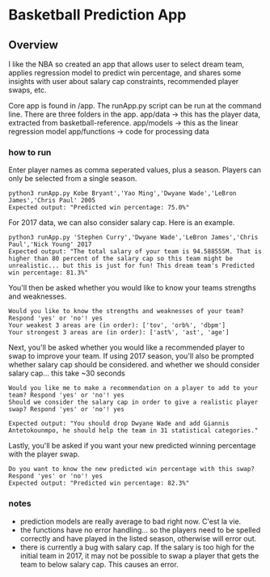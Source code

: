 # Basketball Prediction App

## Overview
I like the NBA so created an app that allows user to select dream team, applies regression model to predict win percentage, and shares some insights with user about salary cap constraints, recommended player swaps, etc.

Core app is found in /app. The runApp.py script can be run at the command line. There are three folders in the app.
app/data -> this has the player data, extracted from basketball-reference. 
app/models -> this as the linear regression model
app/functions -> code for processing data

### how to run
Enter player names as comma seperated values, plus a season. Players can only be selected from a single season. 
```
python3 runApp.py Kobe Bryant','Yao Ming','Dwyane Wade','LeBron James','Chris Paul' 2005
Expected output: "Predicted win percentage: 75.0%"
```

For 2017 data, we can also consider salary cap. Here is an example.
```
python3 runApp.py 'Stephen Curry','Dwyane Wade','LeBron James','Chris Paul','Nick Young' 2017
Expected output: "The total salary of your team is 94.588555M. That is higher than 80 percent of the salary cap so this team might be unrealistic... but this is just for fun! This dream team's Predicted win percentage: 81.3%"
```

You'll then be asked whether you would like to know your teams strengths and weaknesses. 
```
Would you like to know the strengths and weaknesses of your team? Respond 'yes' or 'no'! yes
Your weakest 3 areas are (in order): ['tov', 'orb%', 'dbpm']
Your strongest 3 areas are (in order): ['ast%', 'ast', 'age']
```

Next, you'll be asked whether you would like a recommended player to swap to improve your team. If using 2017 season, you'll also be prompted whether salary cap should be considered. and whether we should consider salary cap... this take ~30 seconds
```
Would you like me to make a recommendation on a player to add to your team? Respond 'yes' or 'no'! yes
Should we consider the salary cap in order to give a realistic player swap? Respond 'yes' or 'no'! yes

Expected output: "You should drop Dwyane Wade and add Giannis Antetokounmpo, he should help the team in 31 statistical categories."
```
Lastly, you'll be asked if you want your new predicted winning percentage with the player swap.
```
Do you want to know the new predicted win percentage with this swap? Respond 'yes' or 'no'! yes
Expected output: "Predicted win percentage: 82.3%"
```

### notes
- prediction models are really average to bad right now. C'est la vie.
- the functions have no error handling... so the players need to be spelled correctly and have played in the listed season, otherwise will error out.
- there is currently a bug with salary cap. If the salary is too high for the initial team in 2017, it may not be possible to swap a player that gets the team to below salary cap. This causes an error.
